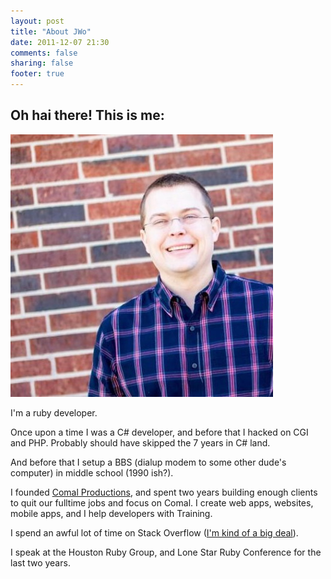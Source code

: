 ```yaml
---
layout: post
title: "About JWo"
date: 2011-12-07 21:30
comments: false 
sharing: false
footer: true
---
```

Oh hai there! This is me:
-------------

![JWo](/images/jesse_wolgamott.jpg)

I'm a ruby developer. 

Once upon a time I was a C# developer, and before that I hacked on CGI and PHP. Probably should have skipped the 7 years in C# land.

And before that I setup a BBS (dialup modem to some other dude's computer) in middle school (1990 ish?).

I founded [Comal Productions](http://comalproductions.com), and spent two years building enough clients to quit our fulltime jobs and focus on Comal. I create web apps, websites, mobile apps, and I help developers with Training.

I spend an awful lot of time on Stack Overflow ([I'm kind of a big deal](http://stackoverflow.com/users/363881/jesse-wolgamott)).

I speak at the Houston Ruby Group, and Lone Star Ruby Conference for the last two years. 

